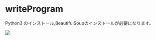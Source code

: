 # writeProgram

Python3 のインストール,BeautifulSoupのインストールが必要になります。


![](https://github.com/daisukenagata/writeProgram/blob/master/Movie.gif?raw=true)
